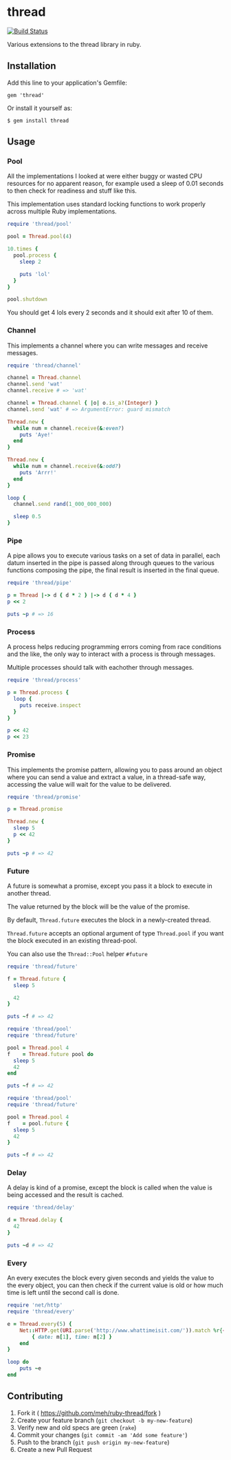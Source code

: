 # thread

[![Build Status](https://travis-ci.org/meh/ruby-thread.svg?branch=master)](https://travis-ci.org/meh/ruby-thread)

Various extensions to the thread library in ruby.

## Installation

Add this line to your application's Gemfile:

    gem 'thread'

Or install it yourself as:

    $ gem install thread

## Usage

### Pool

All the implementations I looked at were either buggy or wasted CPU resources
for no apparent reason, for example used a sleep of 0.01 seconds to then check for
readiness and stuff like this.

This implementation uses standard locking functions to work properly across multiple Ruby
implementations.

```ruby
require 'thread/pool'

pool = Thread.pool(4)

10.times {
  pool.process {
    sleep 2

    puts 'lol'
  }
}

pool.shutdown
```

You should get 4 lols every 2 seconds and it should exit after 10 of them.

### Channel

This implements a channel where you can write messages and receive messages.

```ruby
require 'thread/channel'

channel = Thread.channel
channel.send 'wat'
channel.receive # => 'wat'

channel = Thread.channel { |o| o.is_a?(Integer) }
channel.send 'wat' # => ArgumentError: guard mismatch

Thread.new {
  while num = channel.receive(&:even?)
    puts 'Aye!'
  end
}

Thread.new {
  while num = channel.receive(&:odd?)
    puts 'Arrr!'
  end
}

loop {
  channel.send rand(1_000_000_000)

  sleep 0.5
}
```

### Pipe

A pipe allows you to execute various tasks on a set of data in parallel,
each datum inserted in the pipe is passed along through queues to the various
functions composing the pipe, the final result is inserted in the final queue.

```ruby
require 'thread/pipe'

p = Thread |-> d { d * 2 } |-> d { d * 4 }
p << 2

puts ~p # => 16
```

### Process

A process helps reducing programming errors coming from race conditions and the
like, the only way to interact with a process is through messages.

Multiple processes should talk with eachother through messages.

```ruby
require 'thread/process'

p = Thread.process {
  loop {
    puts receive.inspect
  }
}

p << 42
p << 23
```

### Promise

This implements the promise pattern, allowing you to pass around an object
where you can send a value and extract a value, in a thread-safe way, accessing
the value will wait for the value to be delivered.

```ruby
require 'thread/promise'

p = Thread.promise

Thread.new {
  sleep 5
  p << 42
}

puts ~p # => 42
```

### Future

A future is somewhat a promise, except you pass it a block to execute in
another thread.

The value returned by the block will be the value of the promise.

By default, `Thread.future` executes the block in a newly-created thread.

`Thread.future` accepts an optional argument of type `Thread.pool` if you want
the block executed in an existing thread-pool.

You can also use the `Thread::Pool` helper `#future`

```ruby
require 'thread/future'

f = Thread.future {
  sleep 5

  42
}

puts ~f # => 42
```

```ruby
require 'thread/pool'
require 'thread/future'

pool = Thread.pool 4
f    = Thread.future pool do
  sleep 5
  42
end

puts ~f # => 42
```

```ruby
require 'thread/pool'
require 'thread/future'

pool = Thread.pool 4
f    = pool.future {
  sleep 5
  42
}

puts ~f # => 42
```


### Delay

A delay is kind of a promise, except the block is called when the value is
being accessed and the result is cached.

```ruby
require 'thread/delay'

d = Thread.delay {
  42
}

puts ~d # => 42
```

### Every

An every executes the block every given seconds and yields the value to the
every object, you can then check if the current value is old or how much time
is left until the second call is done.

```ruby
require 'net/http'
require 'thread/every'

e = Thread.every(5) {
	Net::HTTP.get(URI.parse('http://www.whattimeisit.com/')).match %r{<B>(.*?)<BR>\s+(.*?)</B>}m do |m|
		{ date: m[1], time: m[2] }
	end
}

loop do
	puts ~e
end
```

## Contributing

1. Fork it ( https://github.com/meh/ruby-thread/fork )
2. Create your feature branch (`git checkout -b my-new-feature`)
3. Verify new and old specs are green (`rake`)
4. Commit your changes (`git commit -am 'Add some feature'`)
5. Push to the branch (`git push origin my-new-feature`)
6. Create a new Pull Request
